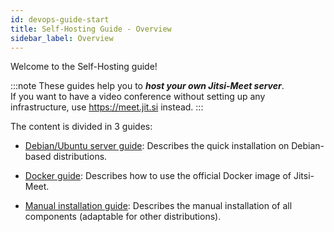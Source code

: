 ```yaml
---
id: devops-guide-start
title: Self-Hosting Guide - Overview
sidebar_label: Overview
---
```


Welcome to the Self-Hosting guide!

:::note
These guides help you to ___host your own Jitsi-Meet server___.   
If you want to have a video conference without setting up any infrastructure, use https://meet.jit.si instead.
:::


The content is divided in 3 guides:

* [Debian/Ubuntu server guide](quickstart.md): Describes the quick installation on Debian-based distributions.

* [Docker guide](docker.md): Describes how to use the official Docker image of Jitsi-Meet.

* [Manual installation guide](manual.md): Describes the manual installation of all components (adaptable for other distributions).
